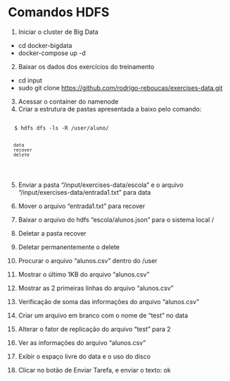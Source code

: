 # Comandos HDFS

1. Iniciar o cluster de Big Data
* cd docker-bigdata
* docker-compose up -d

2. Baixar os dados dos exercícios do treinamento
* cd input
* sudo git clone https://github.com/rodrigo-reboucas/exercises-data.git

3. Acessar o container do namenode
4. Criar a estrutura de pastas apresentada a baixo pelo comando: 
  <code>
  $ hdfs dfs -ls -R /user/aluno/<nome>
  
      data
      recover
      delete
  </code>

5. Enviar a pasta “/input/exercises-data/escola” e o arquivo “/input/exercises-data/entrada1.txt” para  data

6. Mover o arquivo “entrada1.txt” para recover

7. Baixar o arquivo do hdfs “escola/alunos.json” para o sistema local /

8. Deletar a pasta recover

9. Deletar permanentemente o delete

10. Procurar o arquivo “alunos.csv” dentro do /user

11. Mostrar o último 1KB do arquivo “alunos.csv”

12. Mostrar as 2 primeiras linhas do arquivo “alunos.csv”

13. Verificação de soma das informações do arquivo “alunos.csv”

14. Criar um arquivo em branco com o nome de “test” no data

15. Alterar o fator de replicação do arquivo “test” para 2

16. Ver as informações do arquivo “alunos.csv”

17. Exibir o espaço livre do data e o uso do disco

18. Clicar no botão de Enviar Tarefa, e enviar o texto: ok
